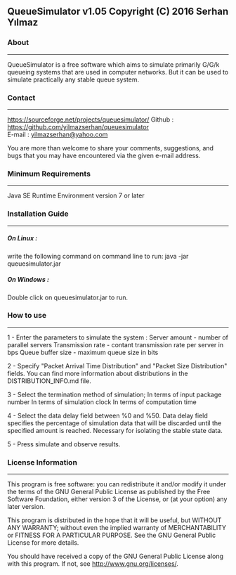 ## QueueSimulator v1.05 Copyright (C) 2016 Serhan Yılmaz

### About
-----

QueueSimulator is a free software which aims to simulate primarily
G/G/k queueing systems that are used in computer networks. But
it can be used to simulate practically any stable queue system.

### Contact
-------

<https://sourceforge.net/projects/queuesimulator/>
Github : <https://github.com/yilmazserhan/queuesimulator> <br />
E-mail : yilmazserhan@yahoo.com <br />

You are more than welcome to share your comments, suggestions, 
and bugs that you may have encountered via the given e-mail address.

### Minimum Requirements
--------------------

Java SE Runtime Environment version 7 or later

### Installation Guide
------------------

##### On Linux :

write the following command on command line to run:
java -jar queuesimulator.jar

##### On Windows :

Double click on queuesimulator.jar to run.

### How to use
----------

1 - Enter the parameters to simulate the system :
Server amount - number of parallel servers
Transmission rate - contant transmission rate per server in bps
Queue buffer size - maximum queue size in bits

2 - Specify "Packet Arrival Time Distribution" and "Packet Size Distribution" fields.
You can find more information about distributions in the DISTRIBUTION_INFO.md file.

3 - Select the termination method of simulation;
In terms of input package number
In terms of simulation clock
In terms of computation time

4 - Select the data delay field between %0 and %50.
Data delay field specifies the percentage of simulation data that 
will be discarded until the specified amount is reached. 
Necessary for isolating the stable state data.

5 - Press simulate and observe results.

### License Information
-------------------

This program is free software: you can redistribute it and/or modify
it under the terms of the GNU General Public License as published by
the Free Software Foundation, either version 3 of the License, or
(at your option) any later version.

This program is distributed in the hope that it will be useful,
but WITHOUT ANY WARRANTY; without even the implied warranty of
MERCHANTABILITY or FITNESS FOR A PARTICULAR PURPOSE.  See the
GNU General Public License for more details.

You should have received a copy of the GNU General Public License
along with this program.  If not, see <http://www.gnu.org/licenses/>.
